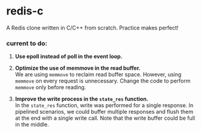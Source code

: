 # redis-c

A Redis clone written in C/C++ from scratch. Practice makes perfect!

### current to do:

1. **Use epoll instead of poll in the event loop.**  

2. **Optimize the use of memmove in the read buffer.**  
   We are using `memmove` to reclaim read buffer space. However, using `memmove` on every request is unnecessary. Change the code to perform `memmove` only before reading.

3. **Improve the write process in the `state_res` function.**  
   In the `state_res` function, write was performed for a single response. In pipelined scenarios, we could buffer multiple responses and flush them at the end with a single write call. Note that the write buffer could be full in the middle.